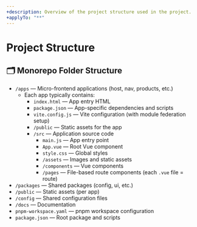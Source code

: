 ```yaml
---
+description: Overview of the project structure used in the project.
+applyTo: "**"
---
```


# Project Structure

## 🗂️ Monorepo Folder Structure

- `/apps` — Micro-frontend applications (host, nav, products, etc.)
  - Each app typically contains:
    - `index.html` — App entry HTML
    - `package.json` — App-specific dependencies and scripts
    - `vite.config.js` — Vite configuration (with module federation setup)
    - `/public` — Static assets for the app
    - `/src` — Application source code
      - `main.js` — App entry point
      - `App.vue` — Root Vue component
      - `style.css` — Global styles
      - `/assets` — Images and static assets
      - `/components` — Vue components
      - `/pages` — File-based route components (each `.vue` file = route)
- `/packages` — Shared packages (config, ui, etc.)
- `/public` — Static assets (per app)
- `/config` — Shared configuration files
- `/docs` — Documentation
- `pnpm-workspace.yaml` — pnpm workspace configuration
- `package.json` — Root package and scripts